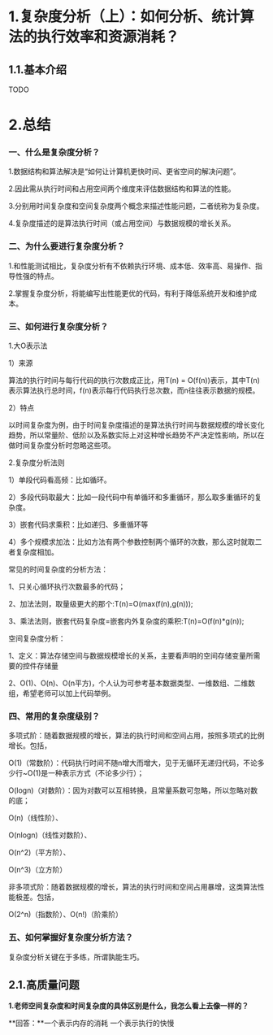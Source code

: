 # 1.复杂度分析（上）：如何分析、统计算法的执行效率和资源消耗？

## 1.1.基本介绍

TODO

# 2.总结

### 一、什么是复杂度分析？

1.数据结构和算法解决是“如何让计算机更快时间、更省空间的解决问题”。

2.因此需从执行时间和占用空间两个维度来评估数据结构和算法的性能。

3.分别用时间复杂度和空间复杂度两个概念来描述性能问题，二者统称为复杂度。

4.复杂度描述的是算法执行时间（或占用空间）与数据规模的增长关系。

### 二、为什么要进行复杂度分析？

1.和性能测试相比，复杂度分析有不依赖执行环境、成本低、效率高、易操作、指导性强的特点。

2.掌握复杂度分析，将能编写出性能更优的代码，有利于降低系统开发和维护成本。

### 三、如何进行复杂度分析？

1.大O表示法

1）来源

算法的执行时间与每行代码的执行次数成正比，用T\(n\) = O\(f\(n\)\)表示，其中T\(n\)表示算法执行总时间，f\(n\)表示每行代码执行总次数，而n往往表示数据的规模。

2）特点

以时间复杂度为例，由于时间复杂度描述的是算法执行时间与数据规模的增长变化趋势，所以常量阶、低阶以及系数实际上对这种增长趋势不产决定性影响，所以在做时间复杂度分析时忽略这些项。

2.复杂度分析法则

1）单段代码看高频：比如循环。

2）多段代码取最大：比如一段代码中有单循环和多重循环，那么取多重循环的复杂度。

3）嵌套代码求乘积：比如递归、多重循环等

4）多个规模求加法：比如方法有两个参数控制两个循环的次数，那么这时就取二者复杂度相加。

常见的时间复杂度的分析方法：

1、只关心循环执行次数最多的代码；

2、加法法则，取量级更大的那个:T\(n\)=O\(max\(f\(n\),g\(n\)\)\);

3、乘法法则，嵌套代码复杂度=嵌套内外复杂度的乘积:T\(n\)=O\(f\(n\)\*g\(n\)\);

空间复杂度分析：

1、定义：算法存储空间与数据规模增长的关系，主要看声明的空间存储变量所需要的控件存储量

2、O\(1\)、O\(n\)、O\(n平方\)，个人认为可参考基本数据类型、一维数组、二维数组，希望老师可以加上代码举例。

### 四、常用的复杂度级别？

多项式阶：随着数据规模的增长，算法的执行时间和空间占用，按照多项式的比例增长。包括，

O\(1\)（常数阶）：代码执行时间不随n增大而增大，见于无循环无递归代码，不论多少行~O\(1\)是一种表示方式（不论多少行）；

O\(logn\)（对数阶）：因为对数可以互相转换，且常量系数可忽略，所以忽略对数的底；

O\(n\)（线性阶）、

O\(nlogn\)（线性对数阶）、

O\(n^2\)（平方阶）、

O\(n^3\)（立方阶）

非多项式阶：随着数据规模的增长，算法的执行时间和空间占用暴增，这类算法性能极差。包括，

O\(2^n\)（指数阶）、O\(n!\)（阶乘阶）

### 五、如何掌握好复杂度分析方法？

复杂度分析关键在于多练，所谓孰能生巧。

## 2.1.高质量问题

**1.老师空间复杂度和时间复杂度的具体区别是什么，我怎么看上去像一样的？**

**回答：**一个表示内存的消耗 一个表示执行的快慢

